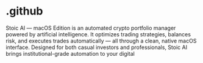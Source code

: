 # .github
Stoic AI — macOS Edition is an automated crypto portfolio manager powered by artificial intelligence. It optimizes trading strategies, balances risk, and executes trades automatically — all through a clean, native macOS interface. Designed for both casual investors and professionals, Stoic AI brings institutional-grade automation to your digital
